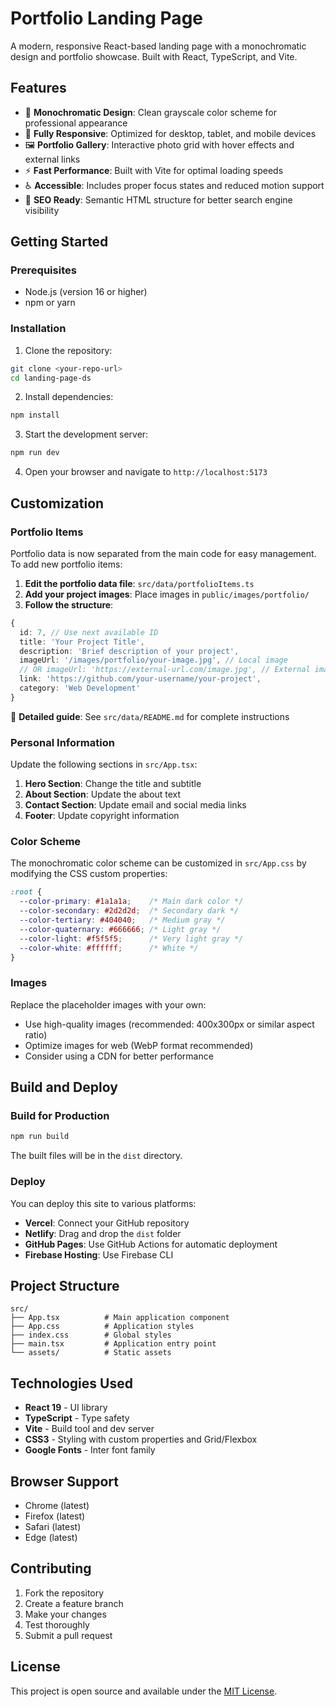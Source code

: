 # Portfolio Landing Page

A modern, responsive React-based landing page with a monochromatic design and portfolio showcase. Built with React, TypeScript, and Vite.

## Features

- 🎨 **Monochromatic Design**: Clean grayscale color scheme for professional appearance
- 📱 **Fully Responsive**: Optimized for desktop, tablet, and mobile devices
- 🖼️ **Portfolio Gallery**: Interactive photo grid with hover effects and external links
- ⚡ **Fast Performance**: Built with Vite for optimal loading speeds
- ♿ **Accessible**: Includes proper focus states and reduced motion support
- 🎯 **SEO Ready**: Semantic HTML structure for better search engine visibility

## Getting Started

### Prerequisites

- Node.js (version 16 or higher)
- npm or yarn

### Installation

1. Clone the repository:
```bash
git clone <your-repo-url>
cd landing-page-ds
```

2. Install dependencies:
```bash
npm install
```

3. Start the development server:
```bash
npm run dev
```

4. Open your browser and navigate to `http://localhost:5173`

## Customization

### Portfolio Items

Portfolio data is now separated from the main code for easy management. To add new portfolio items:

1. **Edit the portfolio data file**: `src/data/portfolioItems.ts`
2. **Add your project images**: Place images in `public/images/portfolio/`
3. **Follow the structure**:

```typescript
{
  id: 7, // Use next available ID
  title: 'Your Project Title',
  description: 'Brief description of your project',
  imageUrl: '/images/portfolio/your-image.jpg', // Local image
  // OR imageUrl: 'https://external-url.com/image.jpg', // External image
  link: 'https://github.com/your-username/your-project',
  category: 'Web Development'
}
```

📖 **Detailed guide**: See `src/data/README.md` for complete instructions

### Personal Information

Update the following sections in `src/App.tsx`:

1. **Hero Section**: Change the title and subtitle
2. **About Section**: Update the about text
3. **Contact Section**: Update email and social media links
4. **Footer**: Update copyright information

### Color Scheme

The monochromatic color scheme can be customized in `src/App.css` by modifying the CSS custom properties:

```css
:root {
  --color-primary: #1a1a1a;    /* Main dark color */
  --color-secondary: #2d2d2d;  /* Secondary dark */
  --color-tertiary: #404040;   /* Medium gray */
  --color-quaternary: #666666; /* Light gray */
  --color-light: #f5f5f5;      /* Very light gray */
  --color-white: #ffffff;      /* White */
}
```

### Images

Replace the placeholder images with your own:
- Use high-quality images (recommended: 400x300px or similar aspect ratio)
- Optimize images for web (WebP format recommended)
- Consider using a CDN for better performance

## Build and Deploy

### Build for Production

```bash
npm run build
```

The built files will be in the `dist` directory.

### Deploy

You can deploy this site to various platforms:

- **Vercel**: Connect your GitHub repository
- **Netlify**: Drag and drop the `dist` folder
- **GitHub Pages**: Use GitHub Actions for automatic deployment
- **Firebase Hosting**: Use Firebase CLI

## Project Structure

```
src/
├── App.tsx          # Main application component
├── App.css          # Application styles
├── index.css        # Global styles
├── main.tsx         # Application entry point
└── assets/          # Static assets
```

## Technologies Used

- **React 19** - UI library
- **TypeScript** - Type safety
- **Vite** - Build tool and dev server
- **CSS3** - Styling with custom properties and Grid/Flexbox
- **Google Fonts** - Inter font family

## Browser Support

- Chrome (latest)
- Firefox (latest)
- Safari (latest)
- Edge (latest)

## Contributing

1. Fork the repository
2. Create a feature branch
3. Make your changes
4. Test thoroughly
5. Submit a pull request

## License

This project is open source and available under the [MIT License](LICENSE).
